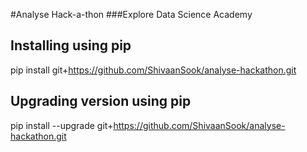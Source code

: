 #Analyse Hack-a-thon
###Explore Data Science Academy

## Installing using pip
pip install git+https://github.com/ShivaanSook/analyse-hackathon.git

## Upgrading version using pip
pip install --upgrade git+https://github.com/ShivaanSook/analyse-hackathon.git